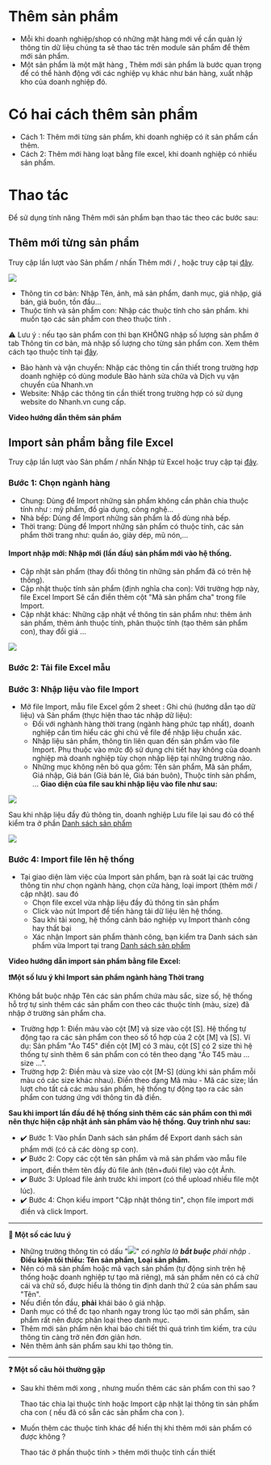 # Thêm sản phẩm
* Mỗi khi doanh nghiệp/shop có những mặt hàng mới về cần quản lý thông tin dữ liệu chúng ta sẽ thao tác trên module sản phẩm để thêm mới sản phẩm.
* Một sản phẩm là một mặt hàng , Thêm mới sản phẩm là bước quan trọng để có thể hành động với các nghiệp vụ khác như bán hàng, xuất nhập kho của doanh nghiệp đó.
# Có hai cách thêm sản phẩm
* Cách 1: Thêm mới từng sản phẩm, khi doanh nghiệp có ít sản phẩm cần thêm.
* Cách 2: Thêm mới hàng loạt bằng file excel, khi doanh nghiệp có nhiều sản phẩm.
# Thao tác
Để sử dụng tính năng Thêm mới sản phẩm bạn thao tác theo các bước sau:
## Thêm mới từng sản phẩm
Truy cập lần lượt vào Sản phẩm / nhấn Thêm mới / , hoặc truy cập tại [đây](https://new.nhanh.vn/product/item/add).

![](https://raw.githubusercontent.com/nhanhapi/manual/master/docs/san-pham/img/sp-themsp-formdongian.png)

* Thông tin cơ bản: Nhập Tên, ảnh, mã sản phẩm, danh mục, giá nhập, giá bán, giá buôn, tồn đầu...
* Thuộc tính và sản phẩm con: Nhập các thuộc tính cho sản phẩm. khi muốn tạo các sản phẩm con theo thuộc tính . 

:warning: Lưu ý : nếu tạo sản phẩm con thì bạn KHÔNG nhập số lượng sản phẩm ở tab Thông tin cơ bản, mà nhập số lượng cho từng sản phẩm con. 
Xem thêm cách tạo thuộc tính tại [đây](https://manual.nhanh.vn/san-pham/them-san-pham/tao-thuoc-tinh-cho-san-pham).
* Bảo hành và vận chuyển: Nhập các thông tin cần thiết trong trường hợp doanh nghiệp có dùng module Bảo hành sửa chữa và Dịch vụ vận chuyển của Nhanh.vn
* Website: Nhập các thông tin cần thiết trong trường hợp có sử dụng website do Nhanh.vn cung cấp.

**Video hướng dẫn thêm sản phẩm**

## Import sản phẩm bằng file Excel
Truy cập lần lượt vào Sản phẩm / nhấn Nhập từ Excel  hoặc truy cập tại [đây](https://new.nhanh.vn/product/item/add?tab=excel).
### Bước 1: Chọn ngành hàng
* Chung: Dùng để Import những sản phẩm không cần phân chia thuộc tính như : mỹ phẩm, đồ gia dụng, công nghệ...
* Nhà bếp: Dùng để Import những sản phẩm là đồ dùng nhà bếp.
* Thời trang: Dùng để Import những sản phẩm có thuộc tính, các sản phẩm thời trang như: quần áo, giày dép, mũ nón,...

#### Import nhập mới: Nhập mới (lần đầu) sản phẩm mới vào hệ thống.
* Cập nhật sản phẩm (thay đổi thông tin những sản phẩm đã có trên hệ thống).
* Cập nhật thuộc tính sản phẩm (định nghĩa cha con): Với trường hợp này, file Excel Import Sẽ cần điền thêm cột "Mã sản phẩm cha" trong file Import.
* Cập nhật khác: Những cập nhật về thông tin sản phẩm như: thêm ảnh sản phẩm, thêm ảnh thuộc tính, phân thuộc tính (tạo thêm sản phẩm con), thay đổi giá ...

![](https://raw.githubusercontent.com/nhanhapi/manual/master/docs/san-pham/img/sp-themsp-excel-1.png)
 
### Bước 2: Tải file Excel mẫu
### Bước 3: Nhập liệu vào file Import
* Mở file Import, mẫu file Excel gồm 2 sheet : Ghi chú (hướng dẫn tạo dữ liệu) và Sản phẩm (thực hiện thao tác nhập dữ liệu):
  * Đối với nghành hàng thời trang (ngành hàng phức tạp nhất), doanh nghiệp cần tìm hiểu các ghi chú về file để nhập liệu chuẩn xác.
  * Nhập liệu sản phẩm, thông tin liên quan đến sản phẩm vào file Import. Phụ thuộc vào mức độ sử dụng chi tiết hay không của doanh nghiệp mà doanh nghiệp tùy chọn nhập liệp tại những trường nào. 
  * Những mục không nên bỏ qua gồm: Tên sản phẩm, Mã sản phẩm, Giá nhập, Giá bán (Giá bán lẻ, Giá bán buôn), Thuộc tính sản phẩm, ...
**Giao diện của file sau khi nhập liệu vào file như sau:**

![](https://github.com/nhanhapi/manual/blob/master/docs/san-pham/img/sp-themsp-excel-2.png)

Sau khi nhập liệu đầy đủ thông tin, doanh nghiệp Lưu file lại sau đó có thể kiểm tra ở phần [Danh sách sản phẩm](https://new.nhanh.vn/product/item/index)

![](https://github.com/nhanhapi/manual/blob/master/docs/san-pham/img/sp-themsp-dssp-new.png)

### Bước 4: Import file lên hệ thống
* Tại giao diện làm việc của Import sản phẩm, bạn rà soát lại các trường thông tin như chọn ngành hàng, chọn cửa hàng, loại import (thêm mới / cập nhật). sau đó
  * Chọn file excel vừa nhập liệu đầy đủ thông tin sản phẩm
  * Click vào nút Import để tiến hàng tải dữ liệu lên hệ thống.
  * Sau khi tải xong, hệ thống cảnh báo nghiệp vụ Import thành công hay thất bại
  * Xác nhận Import sản phẩm thành công, bạn kiểm tra Danh sách sản phẩm vừa Import tại trang [Danh sách sản phẩm](https://new.nhanh.vn/product/item/index)

**Video hướng dẫn import sản phẩm bằng file Excel:**

**:exclamation:Một số lưu ý khi Import sản phẩm ngành hàng Thời trang**

Không bắt buộc nhập Tên các sản phẩm chứa màu sắc, size số, hệ thống hỗ trợ tự sinh thêm các sản phẩm con theo các thuộc tính (màu, size) đã nhập ở trường sản phẩm cha. 

- Trường hợp 1: Điền màu vào cột [M] và size vào cột [S]. Hệ thống tự động tạo ra các sản phẩm con theo số tổ hợp của 2 cột [M] và [S].
Ví dụ: Sản phẩm "Áo T45" điền cột [M] có 3 màu, cột [S] có 2 size thì hệ thống tự sinh thêm 6 sản phẩm con có tên theo dạng "Áo T45 màu ... size ...".
- Trường hợp 2: Điền màu và size vào cột [M-S] (dùng khi sản phẩm mỗi màu có các size khác nhau). Điền theo dạng Mã màu - Mã các size; lần lượt cho tất cả các màu sản phẩm, hệ thống tự động tạo ra các sản phẩm con tương ứng với thông tin đã điền.

**Sau khi import lần đầu để hệ thống sinh thêm các sản phẩm con thì mới nên thực hiện cập nhật ảnh sản phẩm vào hệ thống. Quy trình như sau:**

* :heavy_check_mark: Bước 1: Vào phần Danh sách sản phẩm để Export danh sách sản phẩm mới (có cả các dòng sp con).
* :heavy_check_mark: Bước 2: Copy các cột tên sản phẩm và mã sản phẩm vào mẫu file import, điền thêm tên đầy đủ file ảnh (tên+đuôi file) vào cột Ảnh.
* :heavy_check_mark: Bước 3: Upload file ảnh trước khi import (có thể upload nhiều file một lúc).
* :heavy_check_mark: Bước 4: Chọn kiểu import "Cập nhật thông tin", chọn file import mới điền và click Import.

---
**:pushpin: Một số các lưu ý**
- Những trường thông tin có dấu "![](https://raw.githubusercontent.com/nhanhapi/manual/master/docs/san-pham/img/sao.png)" *có nghĩa là **bắt buộc** phải nhập* . **Điều kiện tối thiểu: Tên sản phẩm, Loại sản phẩm.**
- Nên có mã sản phẩm hoặc mã vạch sản phẩm (tự động sinh trên hệ thống hoặc doanh nghiệp tự tạo mã riêng), mã sản phẩm nên có cả chữ cái và chữ số, được hiểu là thông tin định danh thứ 2 của sản phẩm sau "Tên".
- Nếu điền tồn đầu, **phải** khái báo ô giá nhập.
- Danh mục có thể đc tạo nhanh ngay trong lúc tạo mới sản phẩm, sản phẩm  rất nên được phân loại theo danh mục.
- Thêm mới sản phẩm nên khai báo chi tiết thì quá trình tìm kiếm, tra cứu thông tin càng trở nên đơn giản hơn.
- Nên thêm ảnh sản phẩm sau khi tạo thông tin.
---
**:question: Một số câu hỏi thường gặp**
* Sau khi thêm mới xong , nhưng muốn thêm các sản phẩm con thì sao ?

  Thao tác chia lại thuộc tính hoặc Import cập nhật lại thông tin sản phẩm cha con ( nếu đã có sẵn các sản phẩm cha con ).
* Muốn thêm các thuộc tính khác để hiển thị khi thêm mới sản phẩm có được không ?

  Thao tác ở phần thuộc tính > thêm mới thuộc tính cần thiết


